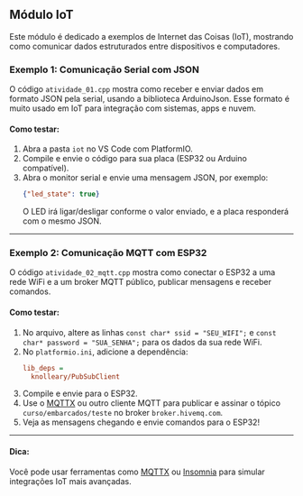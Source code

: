 ## Módulo IoT

Este módulo é dedicado a exemplos de Internet das Coisas (IoT), mostrando como comunicar dados estruturados entre dispositivos e computadores.

### Exemplo 1: Comunicação Serial com JSON

O código `atividade_01.cpp` mostra como receber e enviar dados em formato JSON pela serial, usando a biblioteca ArduinoJson. Esse formato é muito usado em IoT para integração com sistemas, apps e nuvem.

#### Como testar:
1. Abra a pasta `iot` no VS Code com PlatformIO.
2. Compile e envie o código para sua placa (ESP32 ou Arduino compatível).
3. Abra o monitor serial e envie uma mensagem JSON, por exemplo:
	```json
	{"led_state": true}
	```
	O LED irá ligar/desligar conforme o valor enviado, e a placa responderá com o mesmo JSON.

---

### Exemplo 2: Comunicação MQTT com ESP32

O código `atividade_02_mqtt.cpp` mostra como conectar o ESP32 a uma rede WiFi e a um broker MQTT público, publicar mensagens e receber comandos.

#### Como testar:
1. No arquivo, altere as linhas `const char* ssid = "SEU_WIFI";` e `const char* password = "SUA_SENHA";` para os dados da sua rede WiFi.
2. No `platformio.ini`, adicione a dependência:
	```ini
	lib_deps =
	  knolleary/PubSubClient
	```
3. Compile e envie para o ESP32.
4. Use o [MQTTX](https://mqttx.app/) ou outro cliente MQTT para publicar e assinar o tópico `curso/embarcados/teste` no broker `broker.hivemq.com`.
5. Veja as mensagens chegando e envie comandos para o ESP32!

---

#### Dica:
Você pode usar ferramentas como [MQTTX](https://mqttx.app/) ou [Insomnia](https://insomnia.rest/download) para simular integrações IoT mais avançadas.
